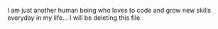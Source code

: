 I am just another human being who loves to code and grow new skills everyday in my life...
I will be deleting this file
